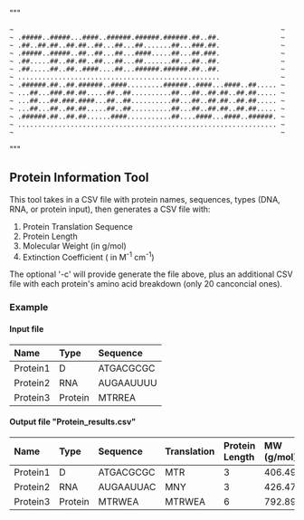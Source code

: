 """
~~~~~~~~~~~~~~~~~~~~~~~~~~~~~~~~~~~~~~~~~~~~~~~~~~~~~~~~~~~~~~~~~~~~
~                                                                  ~
~ .#####..#####...####..######.######.######.##..##.               ~
~ .##..##.##..##.##..##...##...##.......##...###.##.               ~
~ .#####..#####..##..##...##...####.....##...##.###.               ~
~ .##.....##..##.##..##...##...##.......##...##..##.               ~
~ .##.....##..##..####....##...######.######.##..##.               ~
~ ..................................................               ~
~ .######.##..##.######..####.........######..####...####..##..... ~
~ ...##...###.##.##.....##..##..........##...##..##.##..##.##..... ~
~ ...##...##.###.####...##..##..........##...##..##.##..##.##..... ~
~ ...##...##..##.##.....##..##..........##...##..##.##..##.##..... ~
~ .######.##..##.##......####...........##....####...####..######. ~
~ ................................................................ ~
~                                                                  ~
~~~~~~~~~~~~~~~~~~~~~~~~~~~~~~~~~~~~~~~~~~~~~~~~~~~~~~~~~~~~~~~~~~~~
"""

## Protein Information Tool

This tool takes in a CSV file with protein names, sequences, types (DNA, RNA, or protein input), then generates a CSV file with:
1. Protein Translation Sequence
2. Protein Length
3. Molecular Weight (in g/mol)
4. Extinction Coefficient ( in M<sup>-1</sup> cm<sup>-1</sup>)

The optional '-c' will provide generate the file above, plus an additional CSV file with each protein's amino acid breakdown (only 20 canconcial ones).

### Example
#### Input file
| Name      | Type      | Sequence    |
| :---      | :---      | :---        |
|Protein1   | D         | ATGACGCGC   |
|Protein2   | RNA       | AUGAAUUUU   |
|Protein3   | Protein   | MTRREA      |

#### Output file "Protein_results.csv"
| Name    | Type    | Sequence    | Translation  | Protein Length| MW (g/mol)| Extinction Coefficent|
| :---    | :---    | :---        | :---         | :---          | :---      | :---                 |
|Protein1 | D       | ATGACGCGC   | MTR          | 3             | 406.49    | 0
|Protein2 | RNA     | AUGAAUUAC   | MNY          | 3             | 426.47    | 1490
|Protein3 | Protein | MTRWEA      | MTRWEA       | 6             | 792.89    | 5500



